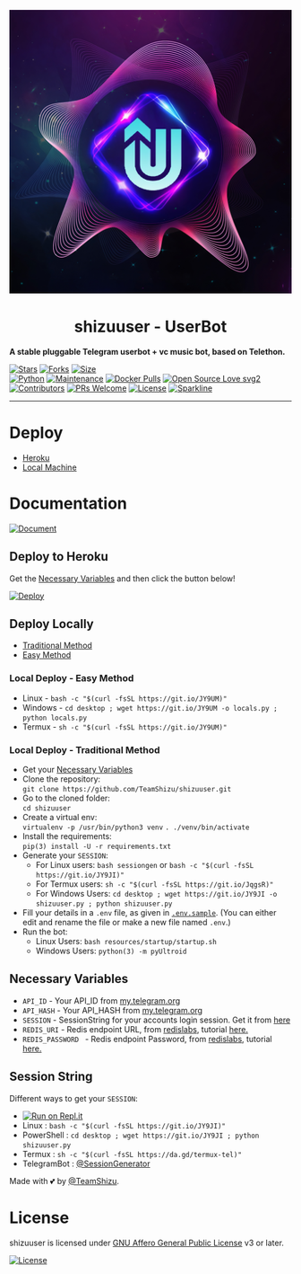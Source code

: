 <p align="center">
  <img src="./resources/extras/logo_readme.jpg" alt="TeamShizu Logo">
</p>
<h1 align="center">
  <b>shizuuser - UserBot</b>
</h1>

<b>A stable pluggable Telegram userbot + vc music bot, based on Telethon.</b>   

[![Stars](https://img.shields.io/github/stars/TeamShizu/shizuuser?style=flat-square&color=yellow)](https://github.com/TeamShizu/shizuuser/stargazers)
[![Forks](https://img.shields.io/github/forks/TeamShizu/shizuuser?style=flat-square&color=orange)](https://github.com/TeamShizu/shizuuser/fork)
[![Size](https://img.shields.io/github/repo-size/TeamShizu/shizuuser?style=flat-square&color=green)](https://github.com/TeamShizu/shizuuser/)   
[![Python](https://img.shields.io/badge/Python-v3.9-blue)](https://www.python.org/)
[![Maintenance](https://img.shields.io/badge/Maintained%3F-yes-green.svg)](https://github.com/TeamShizu/shizuuser/graphs/commit-activity)
[![Docker Pulls](https://img.shields.io/docker/pulls/programmingerror/shizuuser?style=flat-square)](https://img.shields.io/docker/pulls/programmingerror/shizuuser?style=flat-square)
[![Open Source Love svg2](https://badges.frapsoft.com/os/v2/open-source.svg?v=103)](https://github.com/TeamShizu/shizuuser)   
[![Contributors](https://img.shields.io/github/contributors/TeamShizu/shizuuser?style=flat-square&color=green)](https://github.com/TeamShizu/shizuuser/graphs/contributors)
[![PRs Welcome](https://img.shields.io/badge/PRs-welcome-brightgreen.svg?style=flat-square)](https://makeapullrequest.com)
[![License](https://img.shields.io/badge/License-AGPL-blue)](https://github.com/TeamShizu/shizuuser/blob/main/LICENSE)
[![Sparkline](https://stars.medv.io/TeamShizu/shizuuser.svg)](https://stars.medv.io/TeamShizu/shizuuser)

----

# Deploy
- [Heroku](#Deploy-to-Heroku)
- [Local Machine](#Deploy-Locally)

# Documentation 
[![Document](https://img.shields.io/badge/Documentation-shizuuser-blue)](http://shizuuser.tech/)


## Deploy to Heroku
Get the [Necessary Variables](#Necessary-Variables) and then click the button below!  

[![Deploy](https://www.herokucdn.com/deploy/button.svg)](https://dashboard.heroku.com/new?template=https%3A%2F%2Fgithub.com%2F1TeamShizu%2Fshizuuser)

## Deploy Locally
- [Traditional Method](#local-deploy---traditional-method)
- [Easy Method](#local-deploy---easy-method)

### Local Deploy - Easy Method
- Linux - `bash -c "$(curl -fsSL https://git.io/JY9UM)"`
- Windows - `cd desktop ; wget https://git.io/JY9UM -o locals.py ; python locals.py`
- Termux - `sh -c "$(curl -fsSL https://git.io/JY9UM)"`

### Local Deploy - Traditional Method
- Get your [Necessary Variables](#Necessary-Variables)
- Clone the repository: <br />
`git clone https://github.com/TeamShizu/shizuuser.git`
- Go to the cloned folder: <br />
`cd shizuuser`
- Create a virtual env:   <br />
`virtualenv -p /usr/bin/python3 venv`
`. ./venv/bin/activate`
- Install the requirements:   <br />
`pip(3) install -U -r requirements.txt`
- Generate your `SESSION`:
  - For Linux users:
    `bash sessiongen`
     or
    `bash -c "$(curl -fsSL https://git.io/JY9JI)"`
  - For Termux users:
    `sh -c "$(curl -fsSL https://git.io/JqgsR)"`
  - For Windows Users:
    `cd desktop ; wget https://git.io/JY9JI -o shizuuser.py ; python shizuuser.py`
- Fill your details in a `.env` file, as given in [`.env.sample`](https://github.com/TeamShizu/shizuuser/blob/main/.env.sample).
(You can either edit and rename the file or make a new file named `.env`.)
- Run the bot:
  - Linux Users:
   `bash resources/startup/startup.sh`
  - Windows Users:
    `python(3) -m pyUltroid`

## Necessary Variables
- `API_ID` - Your API_ID from [my.telegram.org](https://my.telegram.org/)
- `API_HASH` - Your API_HASH from [my.telegram.org](https://my.telegram.org/)
- `SESSION` - SessionString for your accounts login session. Get it from [here](#Session-String)
- `REDIS_URI` - Redis endpoint URL, from [redislabs](http://redislabs.com/), tutorial [here.](./resources/extras/redistut.md)
- `REDIS_PASSWORD ` - Redis endpoint Password, from [redislabs](http://redislabs.com/), tutorial [here.](./resources/extras/redistut.md)

## Session String
Different ways to get your `SESSION`:
* [![Run on Repl.it](https://replit.com/badge/github/TeamShizu/shizuuser)](https://replit.com/@TeamShizu/ShizuUser)
* Linux : `bash -c "$(curl -fsSL https://git.io/JY9JI)"`
* PowerShell : `cd desktop ; wget https://git.io/JY9JI ; python shizuuser.py`
* Termux : `sh -c "$(curl -fsSL https://da.gd/termux-tel)"`
* TelegramBot : [@SessionGenerator](https://t.me/StringSessionGenerator_herobot)

Made with 💕 by [@TeamShizu](https://t.me/ShizuUpdates). <br />

# License
shizuuser is licensed under [GNU Affero General Public License](https://www.gnu.org/licenses/agpl-3.0.en.html) v3 or later.

[![License](https://www.gnu.org/graphics/agplv3-155x51.png)](LICENSE)

